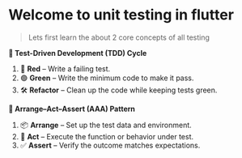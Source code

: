 # Welcome to unit testing in flutter  

> Lets first learn the about 2 core concepts of all testing

**🧪 Test-Driven Development (TDD) Cycle**

1. 🔴 **Red** – Write a failing test.
2. 🟢 **Green** – Write the minimum code to make it pass.
3. 🛠️ **Refactor** – Clean up the code while keeping tests green.

**🧪 Arrange–Act–Assert (AAA) Pattern**

1. 📦 **Arrange** – Set up the test data and environment.
2. 🚀 **Act** – Execute the function or behavior under test.
3. ✅ **Assert** – Verify the outcome matches expectations.
